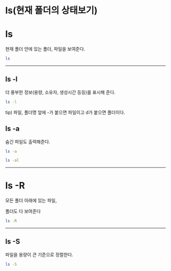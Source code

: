 # ls(현재 폴더의 상태보기)

# ls

현재 폴더 안에 있는 폴더, 파일을 보여준다.

```bash
ls
```

---

## ls -l

더 풍부한 정보(용량, 소유자, 생성시간 등등)를 표시해 준다.

```bash
ls -l
```

tip) 파일, 폴더명 앞에 -가 붙으면 파일이고 d가 붙으면 폴더이다.

## ls -a

숨긴 파일도 출력해준다.

```bash
ls -a  
```

```bash
ls -al
```

---

# ls -R

모든 폴더 아래에 있는 파일,

 폴더도 다 보여준다 

```bash
ls -R
```

---

## ls -S

파일을 용량이 큰 기준으로  정렬한다.

```bash
ls -S
```